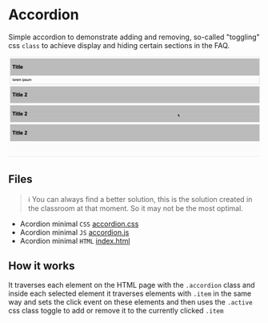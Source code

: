 # Accordion

Simple accordion to demonstrate adding and removing, so-called "toggling" css `class` to achieve display and
hiding certain sections in the FAQ.

![showcase.gif](showcase.gif)

## Files

> ℹ️ You can always find a better solution, this is the solution created in the classroom at that moment. So it may not
> be
> the most optimal.

- Acordion minimal `CSS` [accordion.css](accordion.css)
- Acordion minimal `JS` [accordion.js](accordion.js)
- Acordion minimal `HTML` [index.html](index.html)

## How it works

It traverses each element on the HTML page with the `.accordion` class and inside each selected element it traverses
elements with `.item` in the same way and sets the click event on these elements and then uses the `.active` css class
toggle to add or remove it to the currently clicked `.item`